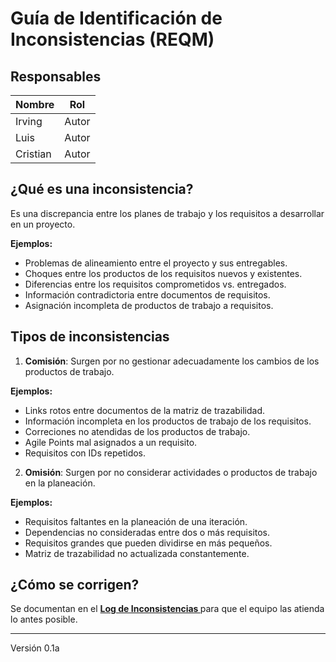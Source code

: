 # Guía de Identificación de Inconsistencias (REQM)

## Responsables
Nombre     | Rol
-----------|------------------
Irving     | Autor
Luis       | Autor
Cristian   | Autor

## ¿Qué es una inconsistencia?
Es una discrepancia entre los planes de trabajo y los requisitos a desarrollar en un proyecto.
<p><strong>Ejemplos:</strong></p>

* Problemas de alineamiento entre el proyecto y sus entregables.
* Choques entre los productos de los requisitos nuevos y existentes.
* Diferencias entre los requisitos comprometidos vs. entregados.
* Información contradictoria entre documentos de requisitos.
* Asignación incompleta de productos de trabajo a requisitos.

## Tipos de inconsistencias
1. **Comisión**: Surgen por no gestionar adecuadamente los cambios de los productos de trabajo.
<p><strong>Ejemplos:</strong></p>

* Links rotos entre documentos de la matriz de trazabilidad.
* Información incompleta en los productos de trabajo de los requisitos.
* Correciones no atendidas de los productos de trabajo.
* Agile Points mal asignados a un requisito.
* Requisitos con IDs repetidos.

2. **Omisión**: Surgen por no considerar actividades o productos de trabajo en la planeación.
<p><strong>Ejemplos:</strong></p>

* Requisitos faltantes en la planeación de una iteración.
* Dependencias no consideradas entre dos o más requisitos.
* Requisitos grandes que pueden dividirse en más pequeños.
* Matriz de trazabilidad no actualizada constantemente.

## ¿Cómo se corrigen?
Se documentan en el <strong><a href="https://docs.google.com/spreadsheets/d/1o6jLgBaUGFCco-8gIZqd8Ng3zqUKfJYZudfaI9Bqu-0/edit#gid=142199667"> Log de Inconsistencias </a></strong> para que el equipo las atienda lo antes posible.

*****
Versión 0.1a